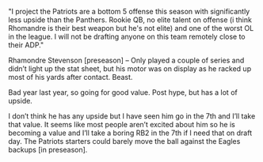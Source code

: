 "I project the Patriots are a bottom 5 offense this season with significantly less upside than the Panthers. Rookie QB, no elite talent on offense (i think Rhomandre is their best weapon but he's not elite) and one of the worst OL in the league. I will not be drafting anyone on this team remotely close to their ADP."

Rhamondre Stevenson [preseason] – Only played a couple of series and didn’t light up the stat sheet, but his motor was on display as he racked up most of his yards after contact. Beast.

Bad year last year, so going for good value. Post hype, but has a lot of upside.

I don’t think he has any upside but I have seen him go in the 7th and I’ll take that value. It seems like most people aren’t excited about him so he is becoming a value and I’ll take a boring RB2 in the 7th if I need that on draft day.
The Patriots starters could barely move the ball against the Eagles backups [in preseason]. 